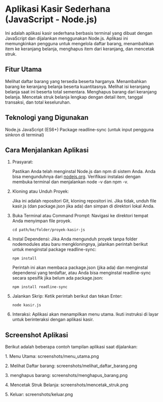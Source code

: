 Aplikasi Kasir Sederhana (JavaScript - Node.js)
===============================================

Ini adalah aplikasi kasir sederhana berbasis terminal yang dibuat dengan JavaScript dan dijalankan menggunakan Node.js. Aplikasi ini memungkinkan pengguna untuk mengelola daftar barang, menambahkan item ke keranjang belanja, menghapus item dari keranjang, dan mencetak struk.

Fitur Utama
-----------

   Melihat daftar barang yang tersedia beserta harganya.
   Menambahkan barang ke keranjang belanja beserta kuantitasnya.
   Melihat isi keranjang belanja saat ini beserta total sementara.
   Menghapus barang dari keranjang belanja.
   Mencetak struk belanja lengkap dengan detail item, tanggal transaksi, dan total keseluruhan.

Teknologi yang Digunakan
------------------------

   Node.js
   JavaScript (ES6+)
   Package readline-sync (untuk input pengguna sinkron di terminal)

Cara Menjalankan Aplikasi
-------------------------

1.  Prasyarat:
    
       Pastikan Anda telah menginstal Node.js dan npm di sistem Anda. Anda bisa mengunduhnya dari [nodejs.org](https://nodejs.org/).
       Verifikasi instalasi dengan membuka terminal dan menjalankan node -v dan npm -v.
2.  Kloning atau Unduh Proyek:
    
       Jika ini adalah repositori Git, kloning repositori ini.
       Jika tidak, unduh file kasir.js (dan package.json jika ada) dan simpan di direktori lokal Anda.
3.  Buka Terminal atau Command Prompt: Navigasi ke direktori tempat Anda menyimpan file proyek.
    
        cd path/ke/folder/proyek-kasir-js
        
    
4.  Instal Dependensi: Jika Anda mengunduh proyek tanpa folder nodemodules atau baru mengkloningnya, jalankan perintah berikut untuk menginstal package readline-sync:
    
        npm install
        
    
    Perintah ini akan membaca package.json (jika ada) dan menginstal dependensi yang terdaftar, atau Anda bisa menginstal readline-sync secara spesifik jika belum ada package.json:
    
        npm install readline-sync
        
    
5.  Jalankan Skrip: Ketik perintah berikut dan tekan Enter:
    
        node kasir.js
        
    
6.  Interaksi: Aplikasi akan menampilkan menu utama. Ikuti instruksi di layar untuk berinteraksi dengan aplikasi kasir.
    

Screenshot Aplikasi
-------------------

Berikut adalah beberapa contoh tampilan aplikasi saat dijalankan:

1\. Menu Utama: screenshots/menu_utama.png

2\. Melihat Daftar barang: screenshots/melihat_daftar_barang.png

3\. menghapus barang: screenshots/menghapus_barang.png

4\. Mencetak Struk Belanja: screenshots/mencetak_struk.png

5\. Keluar: screenshots/keluar.png
